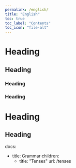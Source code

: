 ```yaml
---
permalink: /english/
title: "English"
toc: true
toc_label: "Contents"
toc_icon: "file-alt"
---
```


# Heading
## Heading
### Heading
### Heading
# Heading
## Heading

docs:
  - title: Grammar
    children:
      - title: "Tenses"
        url: /tenses

